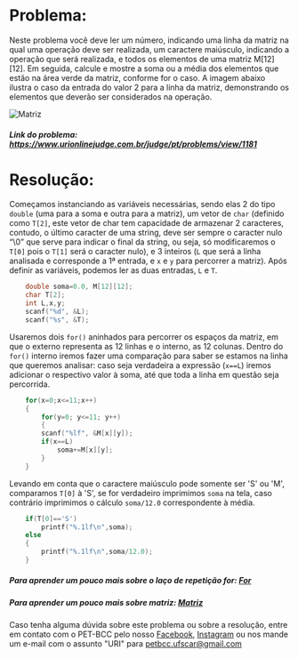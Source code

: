 # Problema:
Neste problema você deve ler um número, indicando uma linha da matriz na qual uma operação deve ser realizada, um caractere maiúsculo, indicando a operação que será realizada, e todos os elementos de uma matriz M[12][12]. Em seguida, calcule e mostre a soma ou a média dos elementos que estão na área verde da matriz, conforme for o caso. A imagem abaixo ilustra o caso da entrada do valor 2 para a linha da matriz, demonstrando os elementos que deverão ser considerados na operação.
 
![Matriz](https://resources.urionlinejudge.com.br/gallery/images/problems/UOJ_1181.png)

 
##### Link do problema: https://www.urionlinejudge.com.br/judge/pt/problems/view/1181
 
 
# Resolução:
 
Começamos instanciando as variáveis necessárias, sendo elas 2 do tipo `double` (uma para a soma e outra para a matriz), um vetor de `char` (definido como `T[2]`, este vetor de char tem capacidade de armazenar 2 caracteres, contudo, o último caracter de uma string, deve ser sempre o caracter nulo “\0” que serve para indicar o final da string, ou seja, só modificaremos o `T[0]` pois o `T[1]` será o caracter nulo), e 3 inteiros (`L` que será a linha analisada e corresponde a 1ª entrada, e `x` e `y` para percorrer a matriz).
Após definir as variáveis, podemos ler as duas entradas, `L` e `T`.
 
```c
    double soma=0.0, M[12][12];
    char T[2];
    int L,x,y;
    scanf("%d", &L);
    scanf("%s", &T);
```
 
Usaremos dois `for()` aninhados para percorrer os espaços da matriz, em que o externo representa as 12 linhas e o interno, as 12 colunas.
Dentro do `for()` interno iremos fazer uma comparação para saber se estamos na linha que queremos analisar: caso seja verdadeira a expressão (`x==L`) iremos adicionar o respectivo valor à soma, até que toda a linha em questão seja percorrida.
```c
    for(x=0;x<=11;x++)
    {
        for(y=0; y<=11; y++)
        {
        scanf("%lf", &M[x][y]);
        if(x==L)
            soma+=M[x][y];
        }
    }
```
Levando em conta que o caractere maiúsculo pode somente ser 'S' ou 'M', comparamos `T[0]` à 'S', se for verdadeiro imprimimos `soma` na tela, caso contrário imprimimos o cálculo `soma/12.0` correspondente à média.

```c
    if(T[0]=='S')
        printf("%.1lf\n",soma);
    else
    {
        printf("%.1lf\n",soma/12.0);
    }
```
 
##### Para aprender um pouco mais sobre o laço de repetição for: [For](http://linguagemc.com.br/a-estrutura-de-repeticao-for-em-c/)
 
##### Para aprender um pouco mais sobre matriz: [Matriz](http://linguagemc.com.br/matriz-em-c/)
 
Caso tenha alguma dúvida sobre este problema ou sobre a resolução, entre em contato com o PET-BCC pelo nosso
[Facebook](https://www.facebook.com/petbcc/),
[Instagram](https://www.instagram.com/petbcc.ufscar/)
ou nos mande um e-mail com o assunto "URI" para  petbcc.ufscar@gmail.com